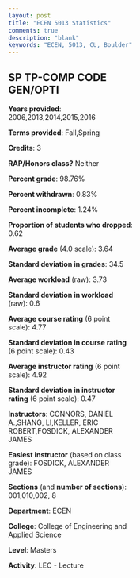 ```yaml
---
layout: post
title: "ECEN 5013 Statistics"
comments: true
description: "blank"
keywords: "ECEN, 5013, CU, Boulder"
--- 
```

<head>
<script src="https://ajax.googleapis.com/ajax/libs/jquery/2.1.3/jquery.min.js"></script>
<script src="https://dl.dropboxusercontent.com/s/pc42nxpaw1ea4o9/highcharts.js?dl=0"></script>
<!-- <script src="../assets/js/highcharts.js"></script> -->
<style type="text/css">@font-face {
	font-family: "Bebas Neue";
	src: url(https://www.filehosting.org/file/details/544349/BebasNeue%20Regular.otf) format("opentype");
	}
	h1.Bebas { 
		font-family: "Bebas Neue", Verdana, Tahoma;
	}
</style>
</head>
<body>
	<div id="container" style="float: right; width: 45%; height: 88%; margin-left: 2.5%; margin-right: 2.5%;"></div>
	<script language="JavaScript">
		$(document).ready(function() {
		var chart = {type: 'column'};
		var title = {text: 'Grade Distribution'};
		var xAxis = {categories: ['A','B','C','D','F'],crosshair: true};
		var yAxis = {min: 0,title: {text: 'Percentage'}};
		var tooltip = {headerFormat: '<center><b><span style="font-size:20px">{point.key}</span></b></center>',
		               pointFormat: '<td style="padding:0"><b>{point.y:.1f}%</b></td>',
		               footerFormat: '</table>',shared: true,useHTML: true};
		var plotOptions = {column: {pointPadding: 0.0,borderWidth: 0}};  
		var credits = {enabled: false};var series= [{name: 'Percent',data: [61.78,28.03,10.19,0.0,0.0,]}];
		var json = {};
		json.chart = chart;
		json.title = title;
		json.tooltip = tooltip;
		json.xAxis = xAxis;
		json.yAxis = yAxis;  
		json.series = series;
		json.plotOptions = plotOptions;  
		json.credits = credits;
		$('#container').highcharts(json);
	});
	</script>
</body>
			   
## SP TP-COMP CODE GEN/OPTI

**Years provided**: 2006,2013,2014,2015,2016

**Terms provided**: Fall,Spring

**Credits**: 3

**RAP/Honors class?** Neither

**Percent grade**: 98.76%

**Percent withdrawn**: 0.83%

**Percent incomplete**: 1.24%

**Proportion of students who dropped**: 0.62

**Average grade** (4.0 scale): 3.64

**Standard deviation in grades**: 34.5

**Average workload** (raw): 3.73

**Standard deviation in workload** (raw): 0.6

**Average course rating** (6 point scale): 4.77

**Standard deviation in course rating** (6 point scale): 0.43

**Average instructor rating** (6 point scale): 4.92

**Standard deviation in instructor rating** (6 point scale): 0.47

**Instructors**: CONNORS, DANIEL A.,SHANG, LI,KELLER, ERIC ROBERT,FOSDICK, ALEXANDER JAMES

**Easiest instructor** (based on class grade): FOSDICK, ALEXANDER JAMES

**Sections** (and **number of sections**): 001,010,002, 8

**Department**: ECEN

**College**: College of Engineering and Applied Science

**Level**: Masters

**Activity**: LEC - Lecture